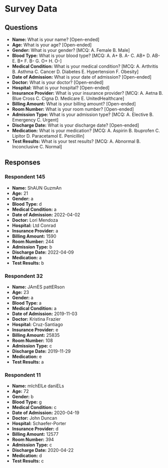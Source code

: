 # Survey Data

## Questions

- **Name:** What is your name? [Open-ended]
- **Age:** What is your age? [Open-ended]
- **Gender:** What is your gender? [MCQ: A. Female B. Male]
- **Blood Type:** What is your blood type? [MCQ: A. A+ B. A- C. AB+ D. AB- E. B+ F. B- G. O+ H. O-]
- **Medical Condition:** What is your medical condition? [MCQ: A. Arthritis B. Asthma C. Cancer D. Diabetes E. Hypertension F. Obesity]
- **Date of Admission:** What is your date of admission? [Open-ended]
- **Doctor:** What is your doctor? [Open-ended]
- **Hospital:** What is your hospital? [Open-ended]
- **Insurance Provider:** What is your insurance provider? [MCQ: A. Aetna B. Blue Cross C. Cigna D. Medicare E. UnitedHealthcare]
- **Billing Amount:** What is your billing amount? [Open-ended]
- **Room Number:** What is your room number? [Open-ended]
- **Admission Type:** What is your admission type? [MCQ: A. Elective B. Emergency C. Urgent]
- **Discharge Date:** What is your discharge date? [Open-ended]
- **Medication:** What is your medication? [MCQ: A. Aspirin B. Ibuprofen C. Lipitor D. Paracetamol E. Penicillin]
- **Test Results:** What is your test results? [MCQ: A. Abnormal B. Inconclusive C. Normal]

## Responses

### Respondent 145

- **Name:** ShAUN GuzmAn
- **Age:** 21
- **Gender:** a
- **Blood Type:** d
- **Medical Condition:** a
- **Date of Admission:** 2022-04-02
- **Doctor:** Lori Mendoza
- **Hospital:** Ltd Conrad
- **Insurance Provider:** a
- **Billing Amount:** 1590
- **Room Number:** 244
- **Admission Type:** b
- **Discharge Date:** 2022-04-09
- **Medication:** a
- **Test Results:** b

### Respondent 32

- **Name:** JAmES pattERson
- **Age:** 23
- **Gender:** a
- **Blood Type:** a
- **Medical Condition:** a
- **Date of Admission:** 2019-11-03
- **Doctor:** Kristina Frazier
- **Hospital:** Cruz-Santiago
- **Insurance Provider:** e
- **Billing Amount:** 25835
- **Room Number:** 108
- **Admission Type:** c
- **Discharge Date:** 2019-11-29
- **Medication:** e
- **Test Results:** a

### Respondent 11

- **Name:** mIchElLe daniELs
- **Age:** 72
- **Gender:** b
- **Blood Type:** g
- **Medical Condition:** c
- **Date of Admission:** 2020-04-19
- **Doctor:** John Duncan
- **Hospital:** Schaefer-Porter
- **Insurance Provider:** d
- **Billing Amount:** 12577
- **Room Number:** 394
- **Admission Type:** c
- **Discharge Date:** 2020-04-22
- **Medication:** d
- **Test Results:** c
